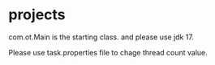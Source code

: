 # projects
com.ot.Main is the starting class.
and please use jdk 17.

Please use task.properties file to chage thread count value.